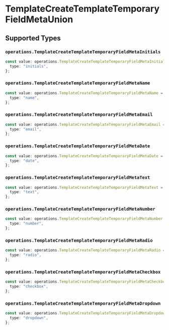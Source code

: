 # TemplateCreateTemplateTemporaryFieldMetaUnion


## Supported Types

### `operations.TemplateCreateTemplateTemporaryFieldMetaInitials`

```typescript
const value: operations.TemplateCreateTemplateTemporaryFieldMetaInitials = {
  type: "initials",
};
```

### `operations.TemplateCreateTemplateTemporaryFieldMetaName`

```typescript
const value: operations.TemplateCreateTemplateTemporaryFieldMetaName = {
  type: "name",
};
```

### `operations.TemplateCreateTemplateTemporaryFieldMetaEmail`

```typescript
const value: operations.TemplateCreateTemplateTemporaryFieldMetaEmail = {
  type: "email",
};
```

### `operations.TemplateCreateTemplateTemporaryFieldMetaDate`

```typescript
const value: operations.TemplateCreateTemplateTemporaryFieldMetaDate = {
  type: "date",
};
```

### `operations.TemplateCreateTemplateTemporaryFieldMetaText`

```typescript
const value: operations.TemplateCreateTemplateTemporaryFieldMetaText = {
  type: "text",
};
```

### `operations.TemplateCreateTemplateTemporaryFieldMetaNumber`

```typescript
const value: operations.TemplateCreateTemplateTemporaryFieldMetaNumber = {
  type: "number",
};
```

### `operations.TemplateCreateTemplateTemporaryFieldMetaRadio`

```typescript
const value: operations.TemplateCreateTemplateTemporaryFieldMetaRadio = {
  type: "radio",
};
```

### `operations.TemplateCreateTemplateTemporaryFieldMetaCheckbox`

```typescript
const value: operations.TemplateCreateTemplateTemporaryFieldMetaCheckbox = {
  type: "checkbox",
};
```

### `operations.TemplateCreateTemplateTemporaryFieldMetaDropdown`

```typescript
const value: operations.TemplateCreateTemplateTemporaryFieldMetaDropdown = {
  type: "dropdown",
};
```

